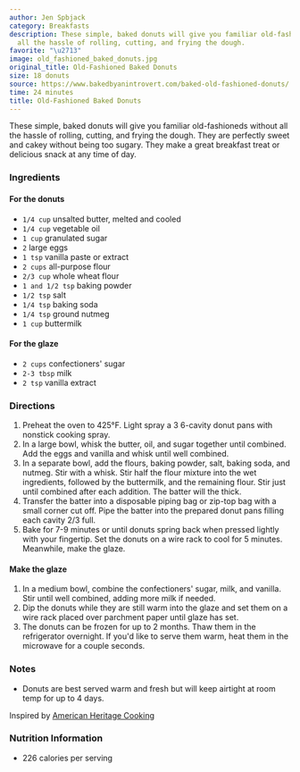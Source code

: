 ```yaml
---
author: Jen Spbjack
category: Breakfasts
description: These simple, baked donuts will give you familiar old-fashioneds without
  all the hassle of rolling, cutting, and frying the dough.
favorite: "\u2713"
image: old_fashioned_baked_donuts.jpg
original_title: Old-Fashioned Baked Donuts
size: 18 donuts
source: https://www.bakedbyanintrovert.com/baked-old-fashioned-donuts/
time: 24 minutes
title: Old-Fashioned Baked Donuts
---
```


These simple, baked donuts will give you familiar old-fashioneds without all the hassle of rolling, cutting, and frying the dough. They are perfectly sweet and cakey without being too sugary. They make a great breakfast treat or delicious snack at any time of day.

### Ingredients

#### For the donuts

* `1/4 cup` unsalted butter, melted and cooled
* `1/4 cup` vegetable oil
* `1 cup` granulated sugar
* `2` large eggs
* `1 tsp` vanilla paste or extract
* `2 cups` all-purpose flour
* `2/3 cup` whole wheat flour
* `1 and 1/2 tsp` baking powder
* `1/2 tsp` salt
* `1/4 tsp` baking soda
* `1/4 tsp` ground nutmeg
* `1 cup` buttermilk

#### For the glaze

* `2 cups` confectioners' sugar
* `2-3 tbsp` milk
* `2 tsp` vanilla extract

### Directions

1. Preheat the oven to 425°F. Light spray a 3 6-cavity donut pans with nonstick cooking spray.
2. In a large bowl, whisk the butter, oil, and sugar together until combined. Add the eggs and vanilla and whisk until well combined.
3. In a separate bowl, add the flours, baking powder, salt, baking soda, and nutmeg. Stir with a whisk. Stir half the flour mixture into the wet ingredients, followed by the buttermilk, and the remaining flour. Stir just until combined after each addition. The batter will the thick.
4. Transfer the batter into a disposable piping bag or zip-top bag with a small corner cut off. Pipe the batter into the prepared donut pans filling each cavity 2/3 full.
5. Bake for 7-9 minutes or until donuts spring back when pressed lightly with your fingertip. Set the donuts on a wire rack to cool for 5 minutes. Meanwhile, make the glaze.

#### Make the glaze

1. In a medium bowl, combine the confectioners' sugar, milk, and vanilla. Stir until well combined, adding more milk if needed.
2. Dip the donuts while they are still warm into the glaze and set them on a wire rack placed over parchment paper until glaze has set.
3. The donuts can be frozen for up to 2 months. Thaw them in the refrigerator overnight. If you'd like to serve them warm, heat them in the microwave for a couple seconds.

### Notes

- Donuts are best served warm and fresh but will keep airtight at room temp for up to 4 days.

Inspired by [American Heritage Cooking](http://americanheritagecooking.com/2016/02/old-fashioned-sour-cream-cake-donuts/)

### Nutrition Information

* 226 calories per serving
